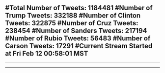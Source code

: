 #Total Number of Tweets: 1184481 
#Number of Trump Tweets: 332188
#Number of Clinton Tweets: 322875
#Number of Cruz Tweets: 238454
#Number of Sanders Tweets: 217194
#Number of Rubio Tweets: 56483
#Number of Carson Tweets: 17291
#Current Stream Started at Fri Feb 12 00:58:01 MST
---
---
---
